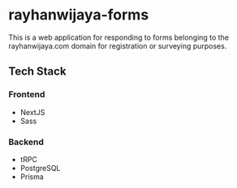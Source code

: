 # rayhanwijaya-forms

This is a web application for responding to forms belonging to the rayhanwijaya.com domain for registration or surveying purposes.

## Tech Stack

### Frontend
* NextJS
* Sass

### Backend
* tRPC
* PostgreSQL
* Prisma
